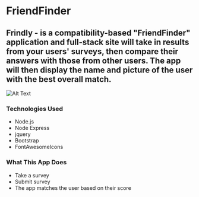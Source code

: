 # FriendFinder

## Frindly - is a compatibility-based "FriendFinder" application and full-stack site will take in results from your users' surveys, then compare their answers with those from other users. The app will then display the name and picture of the user with the best overall match.

![Alt Text](/app/images/frindly.png)

### Technologies Used

* Node.js
* Node Express
* jquery
* Bootstrap
* FontAwesomeIcons


### What This App Does
* Take a survey
* Submit survey 
* The app matches the user based on their score

